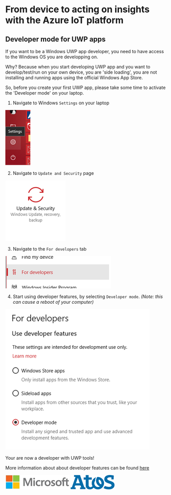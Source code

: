 # From device to acting on insights with the Azure IoT platform 
## Developer mode for UWP apps

If you want to be a Windows UWP app developer, you need to have access to the Windows OS you are developping on.

Why? Because when you start developing UWP app and you want to develop/test/run on your own device, you are 'side loading', you are not installing and running apps using the official Windows App Store.

So, before you create your first UWP app, please take some time to activate the 'Developer mode' on your laptop.

1. Navigate to Windows `Settings` on your laptop

  ![alt tag](img/devmode/devmode-settings.png)

2. Navigate to `Update and Security` page

  ![alt tag](img/devmode/devmode-settings-update.png)

3. Navigate to the `For developers` tab

  ![alt tag](img/devmode/devmode-settings-update-fordev.png)

4. Start using developer features, by selecting `Developer mode`. _(Note: this can cause a reboot of your computer)_

  ![alt tag](img/devmode/devmode-settings-update-fordev-devmode.png)

Your are now a developer with UWP tools!

More information about about developer features can be found [here](https://docs.microsoft.com/en-us/windows/uwp/get-started/enable-your-device-for-development?ocid=WinClient_Ver1703_Settings_DevMode)

![alt tag](img/logos/microsoft.jpg) ![alt tag](img/logos/atos.png)
